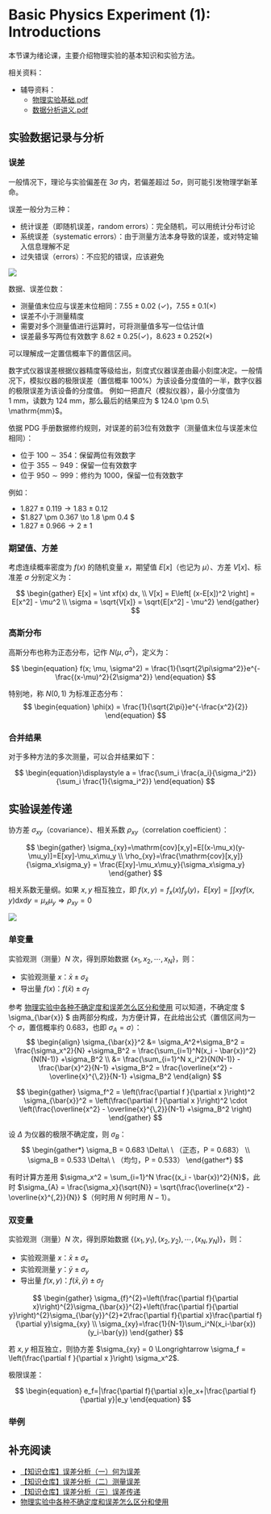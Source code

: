 # Basic Physics Experiment (1): Introductions 

本节课为绪论课，主要介绍物理实验的基本知识和实验方法。

相关资料：
- 辅导资料：
  - [物理实验基础.pdf](https://www.writebug.com/static/uploads/2024/8/26/b42b3ac87db6c5f377d3cd92d73f44fc.pdf)
  - [数据分析讲义.pdf](https://www.writebug.com/static/uploads/2024/8/26/e172607a4f225c03c32d06404fdc30d3.pdf)

## 实验数据记录与分析

### 误差

一般情况下，理论与实验偏差在 $3\sigma$ 内，若偏差超过 $5\sigma$，则可能引发物理学新革命。

误差一般分为三种：
- 统计误差（即随机误差，random errors）：完全随机，可以用统计分布讨论
- 系统误差（systematic errors）：由于测量方法本身导致的误差，或对特定输入信息理解不足
- 过失错误（errors）：不应犯的错误，应该避免

<div class="center"><img src="https://imagebank-0.oss-cn-beijing.aliyuncs.com/VS-PicGo/2024-08-26-18-45-40_BPE(1)-Introductions.png"/></div>

数据、误差位数：
- 测量值末位应与误差末位相同：$7.55 \pm 0.02\ (\checkmark)$，$7.55 \pm 0.1 (\times)$
- 误差不小于测量精度
- 需要对多个测量值进行运算时，可将测量值多写一位估计值
- 误差最多写两位有效数字 $8.62 \pm 0.25 (\checkmark)$，$8.623 \pm 0.252 (\times)$

可以理解成一定置信概率下的置信区间。

数字式仪器误差根据仪器精度等级给出，刻度式仪器误差由最小刻度决定。一般情况下，模拟仪器的极限误差（置信概率 100%）为该设备分度值的一半，数字仪器的极限误差为该设备的分度值。
例如一把直尺（模拟仪器），最小分度值为 $1\ \mathrm{mm}$，读数为 $124\ \mathrm{mm}$，那么最后的结果应为 $ 124.0 \pm 0.5\ \mathrm{mm}$。


依据 PDG 手册数据修约规则，对误差的前3位有效数字（测量值末位与误差末位相同）：
- 位于 $100 \sim 354$：保留两位有效数字
- 位于 $355 \sim 949$：保留一位有效数字
- 位于 $950 \sim 999$：修约为 $1000$，保留一位有效数字

例如：
- $1.827 \pm 0.119 \to 1.83 \pm 0.12$
- $1.827 \pm 0.367 \to 1.8 \pm 0.4 $
- $1.827 \pm 0.966 \to 2 \pm 1$

<!-- 
对于一组数据的宽度估计（等价于求 $\sigma$），当数据量不大的情况下（$N \leqslant 10$），我们很难得到一个平滑的直方图，无法得到较好的数据分布函数，因此不便求数据的标准差。这时一般采用如下方法：

- 计算数据平均值 $\bar{x}$
- 计算数据最大偏差 $d = \max\{ x_{\mathrm{max}}-\bar{x},\ \bar{x} - x_{\mathrm{min}} \}$
- 标准差 $\sigma = \frac{2}{3}d$
 -->

### 期望值、方差

考虑连续概率密度为 $f(x)$ 的随机变量 $x$，期望值 $E[x]$（也记为 $\mu$）、方差 $V[x]$、标准差 $\sigma$ 分别定义为：

$$
\begin{gather}
E[x] = \int xf(x) dx, \\ 
V[x] = E\left[ (x-E[x])^2 \right] = E[x^2] - \mu^2 \\ 
\sigma = \sqrt{V[x]} = \sqrt{E[x^2] - \mu^2}
\end{gather}
$$

### 高斯分布

高斯分布也称为正态分布，记作 $N(\mu, \sigma^2)$，定义为：

$$
\begin{equation}
f(x; \mu, \sigma^2) = \frac{1}{\sqrt{2\pi\sigma^2}}e^{-\frac{(x-\mu)^2}{2\sigma^2}}
\end{equation}
$$

特别地，称 $N(0,1)$ 为标准正态分布：
$$
\begin{equation}
\phi(x) = \frac{1}{\sqrt{2\pi}}e^{-\frac{x^2}{2}}
\end{equation}
$$

### 合并结果

对于多种方法的多次测量，可以合并结果如下：

$$
\begin{equation}\displaystyle
a = \frac{\sum_i \frac{a_i}{\sigma_i^2}}{\sum_i \frac{1}{\sigma_i^2}}
\end{equation}
$$
 
## 实验误差传递

协方差 $\sigma_{xy}$（covariance）、相关系数 $\rho_{xy}$（correlation coefficient）：

$$
\begin{gather}
\sigma_{xy}=\mathrm{cov}[x,y]=E[(x-\mu_x)(y-\mu_y)]=E[xy]-\mu_x\mu_y \\ 
\rho_{xy}=\frac{\mathrm{cov}[x,y]}{\sigma_x\sigma_y} = \frac{E[xy]-\mu_x\mu_y}{\sigma_x\sigma_y}
\end{gather}
$$

相关系数无量纲。如果 $x,y$ 相互独立，即 $f(x,y) = f_x(x)f_y(y)$，$E[xy]=\int\int xyf(x,y)\mathrm{d}x\mathrm{d}y=\mu_x\mu_y \Longrightarrow \rho_{xy}=0$
<div class="center"><img src="https://imagebank-0.oss-cn-beijing.aliyuncs.com/VS-PicGo/2024-08-27-13-47-45_BPE(1)-Introductions.jpg"/></div>

### 单变量

实验观测（测量）$N$ 次，得到原始数据 $\{ x_1, x_2, \cdots, x_N \}$，则：
- 实验观测量 $x$：$\bar{x} \pm \sigma_{\bar{x}}$
- 导出量 $f(x)$：$f(\bar{x}) \pm \sigma_f$

参考 [物理实验中各种不确定度和误差怎么区分和使用](https://www.zhihu.com/question/647340878/answer/3421575035) 可以知道，不确定度 $ \sigma_{\bar{x}} $ 由两部分构成，为方便计算，在此给出公式（置信区间为一个 $\sigma$，置信概率约 $0.683$，也即 $\sigma_A = \sigma$）：
$$
\begin{align}
\sigma_{\bar{x}}^2
&= \sigma_A^2+\sigma_B^2 = \frac{\sigma_x^2}{N} +\sigma_B^2 
= \frac{\sum_{i=1}^N(x_i - \bar{x})^2}{N(N-1)} +\sigma_B^2 \\
&= \frac{\sum_{i=1}^N x_i^2}{N(N-1)} - \frac{\bar{x}^2}{N-1} +\sigma_B^2 = \frac{\overline{x^2} - \overline{x}^{\,2}}{N-1} +\sigma_B^2 
\end{align}
$$

$$
\begin{gather}
 \sigma_f^2 = \left(\frac{\partial f }{\partial x }\right)^2 \sigma_{\bar{x}}^2 
=  \left(\frac{\partial f }{\partial x }\right)^2 \cdot \left(\frac{\overline{x^2} - \overline{x}^{\,2}}{N-1}  +\sigma_B^2 \right)
\end{gather}
$$

设 $\Delta$ 为仪器的极限不确定度，则 $\sigma_B$：
$$
\begin{gather*}
 \sigma_B = 0.683 \Delta\ \  （正态，P = 0.683） \\
 \sigma_B = 0.533 \Delta\ \  （均匀，P = 0.533） 
\end{gather*}
$$




有时计算方差用 $\sigma_x^2 = \sum_{i=1}^N \frac{(x_i - \bar{x})^2}{N}$，此时 $\sigma_{A} = \frac{\sigma_x}{\sqrt{N}} = \sqrt{\frac{\overline{x^2} - \overline{x}^{\,2}}{N}} $（何时用 $N$ 何时用 $N-1$）。


### 双变量

实验观测（测量）$N$ 次，得到原始数据 $\{ (x_1,y_1), (x_2,y_2), \cdots, (x_N,y_N) \}$，则：

- 实验观测量 $x$：$\bar{x} \pm \sigma_x$
- 实验观测量 $y$：$\bar{y} \pm \sigma_y$
- 导出量 $f(x,y)$：$f(\bar{x},\bar{y}) \pm \sigma_f$

$$
\begin{gather}
\sigma_{f}^{2}=\left(\frac{\partial f}{\partial x}\right)^{2}\sigma_{\bar{x}}^{2}+\left(\frac{\partial f}{\partial y}\right)^{2}\sigma_{\bar{y}}^{2}+2\frac{\partial f}{\partial x}\frac{\partial f}{\partial y}\sigma_{xy} \\ 
\sigma_{xy}=\frac{1}{N-1}\sum_i^N(x_i-\bar{x})(y_i-\bar{y})
\end{gather}
$$

若 $x,y$ 相互独立，则协方差 $\sigma_{xy} = 0 \Longrightarrow \sigma_f = \left(\frac{\partial f }{\partial x }\right) \sigma_x^2$.

极限误差：

$$
\begin{equation}
e_f=|\frac{\partial f}{\partial x}|e_x+|\frac{\partial f}{\partial y}|e_y
\end{equation}
$$

### 举例

## 补充阅读

- [【知识仓库】误差分析（一）何为误差](https://zhuanlan.zhihu.com/p/617547866)
- [【知识仓库】误差分析（二）测量误差](https://zhuanlan.zhihu.com/p/617068836)
- [【知识仓库】误差分析（三）误差传递](https://zhuanlan.zhihu.com/p/617554206)
- [物理实验中各种不确定度和误差怎么区分和使用](https://www.zhihu.com/question/647340878/answer/3421575035)





